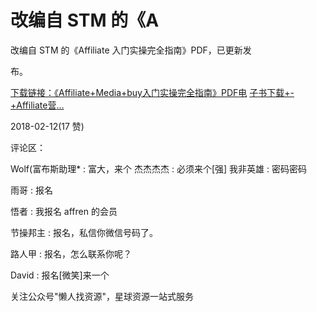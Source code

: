 # 改编自 STM 的《A

改编自 STM 的《Affiliate 入门实操完全指南》PDF，已更新发

布。

[下载链接：](https://bbs.fuyuzhe.com/affiliate/17.html)[《](https://bbs.fuyuzhe.com/affiliate/17.html)[Affiliate+Media+buy](https://bbs.fuyuzhe.com/affiliate/17.html)[入门实操完全指南》](https://bbs.fuyuzhe.com/affiliate/17.html)[PDF](https://bbs.fuyuzhe.com/affiliate/17.html)[电](https://bbs.fuyuzhe.com/affiliate/17.html) [](https://bbs.fuyuzhe.com/affiliate/17.html) [子书下载](https://bbs.fuyuzhe.com/affiliate/17.html)[+-+Affiliate](https://bbs.fuyuzhe.com/affiliate/17.html)[营](https://bbs.fuyuzhe.com/affiliate/17.html)[...](https://bbs.fuyuzhe.com/affiliate/17.html)

2018-02-12(17 赞)

评论区：

Wolf(富布斯助理* : 富大，来个 杰杰杰杰 : 必须来个[强] 我非英雄 : 密码密码

雨哥 : 报名

悟者 : 我报名 affren 的会员

节操邦主 : 报名，私信你微信号码了。

路人甲 : 报名，怎么联系你呢？

David : 报名[微笑]来一个

关注公众号"懒人找资源"，星球资源一站式服务